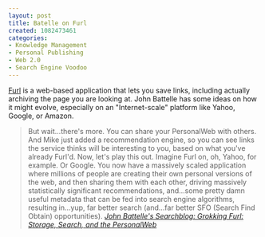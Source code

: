 ```yaml
--- 
layout: post
title: Batelle on Furl
created: 1082473461
categories: 
- Knowledge Management
- Personal Publishing
- Web 2.0
- Search Engine Voodoo
---
```

<p><a href="http://www.furl.net/">Furl</a> is a web-based application that lets you save links, including actually archiving the page you are looking at. John Battelle has some ideas on how it might evolve, especially on an "Internet-scale" platform like Yahoo, Google, or Amazon.</p>

<blockquote>
But wait...there's more. You can share your PersonalWeb with others. And Mike just added a recommendation engine, so you can see links the service thinks will be interesting to you, based on what you've already Furl'd. Now, let's play this out. Imagine Furl on, oh, Yahoo, for example. Or Google. You now have a massively scaled application where millions of people are creating their own personal versions of the web, and then sharing them with each other, driving massively statistically significant recommendations, and...some pretty damn useful metadata that can be fed into search engine algorithms, resulting in...yup, far better search (and...far better SFO (Search Find Obtain) opportunities).
<cite><a href="http://battellemedia.com/archives/000591.php">John Battelle's Searchblog: Grokking Furl: Storage, Search, and the PersonalWeb</a></cite>
</blockquote>
